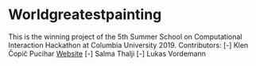 # Worldgreatestpainting

This is the winning project of the 5th Summer School on Computational Interaction Hackathon at Columbia University 2019.
Contributors:
[-] Klen Čopič Pucihar [Website](https://www.klen.si/)
[-] Salma Thalji
[-] Lukas Vordemann
